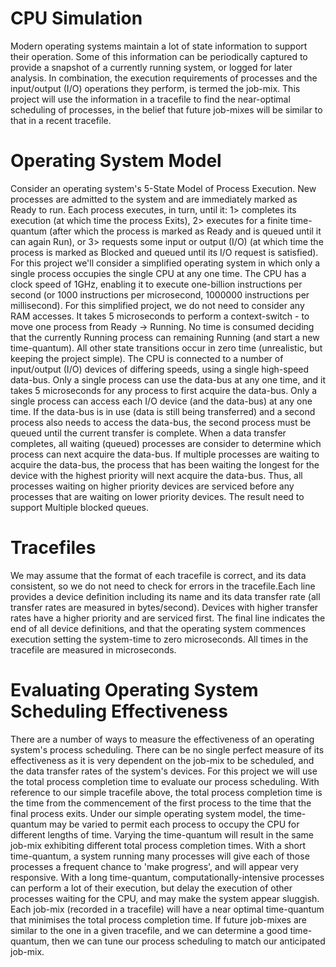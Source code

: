 # CPU Simulation
Modern operating systems maintain a lot of state information to support their operation. Some of this information can be periodically captured to provide a snapshot of a currently running system, or logged for later analysis. In combination, the execution requirements of processes and the input/output (I/O) operations they perform, is termed the job-mix. This project will use the information in a tracefile to find the near-optimal scheduling of processes, in the belief that future job-mixes will be similar to that in a recent tracefile.
# Operating System Model
Consider an operating system's 5-State Model of Process Execution. New processes are admitted to the system and are immediately marked as Ready to run. Each process executes, in turn, until it:
1> completes its execution (at which time the process Exits),
2> executes for a finite time-quantum (after which the process is marked as Ready and is queued until it can again Run), or
3> requests some input or output (I/O) (at which time the process is marked as Blocked and queued until its I/O request is satisfied).
For this project we'll consider a simplified operating system in which only a single process occupies the single CPU at any one time. The CPU has a clock speed of 1GHz, enabling it to execute one-billion instructions per second (or 1000 instructions per microsecond, 1000000 instructions per millisecond). For this simplified project, we do not need to consider any RAM accesses.
It takes 5 microseconds to perform a context-switch - to move one process from Ready → Running. No time is consumed deciding that the currently Running process can remaining Running (and start a new time-quantum). All other state transitions occur in zero time (unrealistic, but keeping the project simple).
The CPU is connected to a number of input/output (I/O) devices of differing speeds, using a single high-speed data-bus. Only a single process can use the data-bus at any one time, and it takes 5 microseconds for any process to first acquire the data-bus.
Only a single process can access each I/O device (and the data-bus) at any one time. If the data-bus is in use (data is still being transferred) and a second process also needs to access the data-bus, the second process must be queued until the current transfer is complete. When a data transfer completes, all waiting (queued) processes are consider to determine which process can next acquire the data-bus. If multiple processes are waiting to acquire the data-bus, the process that has been waiting the longest for the device with the highest priority will next acquire the data-bus. Thus, all processes waiting on higher priority devices are serviced before any processes that are waiting on lower priority devices.
The result need to support Multiple blocked queues.
# Tracefiles
We may assume that the format of each tracefile is correct, and its data consistent, so we do not need to check for errors in the tracefile.Each line provides a device definition including its name and its data transfer rate (all transfer rates are measured in bytes/second). Devices with higher transfer rates have a higher priority and are serviced first. The final line indicates the end of all device definitions, and that the operating system commences execution setting the system-time to zero microseconds. All times in the tracefile are measured in microseconds.
# Evaluating Operating System Scheduling Effectiveness
There are a number of ways to measure the effectiveness of an operating system's process scheduling. There can be no single perfect measure of its effectiveness as it is very dependent on the job-mix to be scheduled, and the data transfer rates of the system's devices. For this project we will use the total process completion time to evaluate our process scheduling. With reference to our simple tracefile above, the total process completion time is the time from the commencement of the first process to the time that the final process exits. 
Under our simple operating system model, the time-quantum may be varied to permit each process to occupy the CPU for different lengths of time. Varying the time-quantum will result in the same job-mix exhibiting different total process completion times. With a short time-quantum, a system running many processes will give each of those processes a frequent chance to 'make progress', and will appear very responsive. With a long time-quantum, computationally-intensive processes can perform a lot of their execution, but delay the execution of other processes waiting for the CPU, and may make the system appear sluggish.
Each job-mix (recorded in a tracefile) will have a near optimal time-quantum that minimises the total process completion time. If future job-mixes are similar to the one in a given tracefile, and we can determine a good time-quantum, then we can tune our process scheduling to match our anticipated job-mix.
